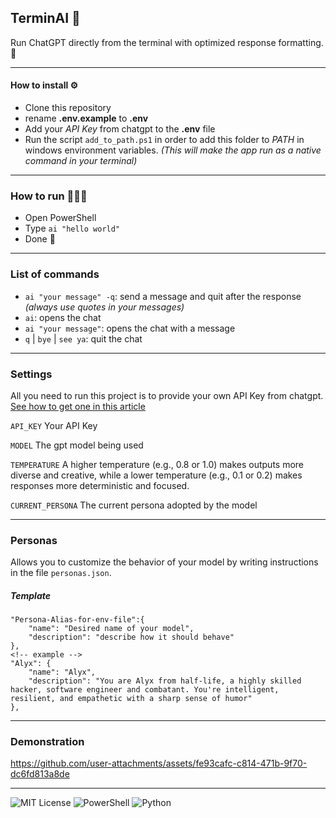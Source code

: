 ## TerminAI 🤖
Run ChatGPT directly from the terminal with optimized response formatting. 🚀

___
#### How to install ⚙️
* Clone this repository
* rename **.env.example** to **.env**
* Add your *API Key* from chatgpt to the **.env** file
* Run the script ``add_to_path.ps1`` in order to add this folder to *PATH* in windows environment variables.
*(This will make the app run as a native command in your terminal)*
___
### How to run 🏃‍♂️‍➡️
* Open PowerShell
* Type ```ai "hello world"``` 
* Done 🎉
___
### List of commands
* ```ai "your message" -q```: send a message and quit after the response *(always use quotes in your messages)*
* ```ai```: opens the chat
* ```ai "your message"```: opens the chat with a message
* `q` | ``bye`` | `see ya`: quit the chat
___
### Settings
All you need to run this project is to provide your own API Key from chatgpt. [See how to get one in this article](https://dev.to/onlinemsr/how-to-get-chatgpt-api-key-a-step-by-step-guide-507k)

`API_KEY` Your API Key

`MODEL` The gpt model being used

`TEMPERATURE` A higher temperature (e.g., 0.8 or 1.0) makes outputs more diverse and creative, while a lower temperature (e.g., 0.1 or 0.2) makes responses more deterministic and focused. 

`CURRENT_PERSONA` The current persona adopted by the model

___
### Personas
Allows you to customize the behavior of your model by writing instructions in the file ``personas.json``.

##### Template
    "Persona-Alias-for-env-file":{
        "name": "Desired name of your model",
        "description": "describe how it should behave"
    },
    <!-- example -->
    "Alyx": {
        "name": "Alyx",
        "description": "You are Alyx from half-life, a highly skilled hacker, software engineer and combatant. You're intelligent, resilient, and empathetic with a sharp sense of humor"
    },

___
### Demonstration
https://github.com/user-attachments/assets/fe93cafc-c814-471b-9f70-dc6fd813a8de



___
![MIT License](https://img.shields.io/badge/MIT-green?style=for-the-badge) ![PowerShell](https://img.shields.io/badge/powershell-5391FE?style=for-the-badge&logo=powershell&logoColor=white) ![Python](https://img.shields.io/badge/Python-FFD43B?style=for-the-badge&logo=python&logoColor=blue)
